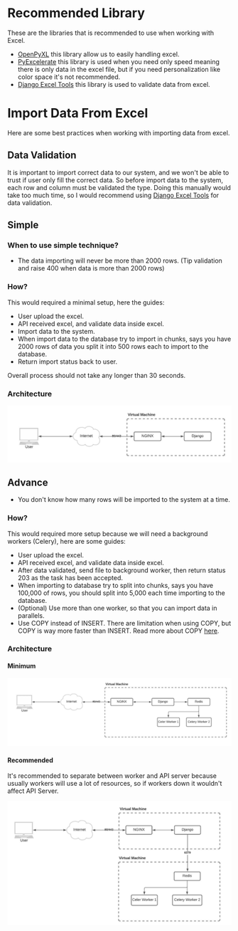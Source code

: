 # Recommended Library

These are the libraries that is recommended to use when working with Excel.

- [OpenPyXL](https://openpyxl.readthedocs.io/en/stable/) this library allow us to
easily handling excel.
- [PyExcelerate](https://github.com/kz26/PyExcelerate) this library is used when
you need only speed meaning there is only data in the excel file, but if you need
personalization like color space it's not recommended.
- [Django Excel Tools](https://github.com/NorakGithub/django-excel-tools) this library
is used to validate data from excel.

# Import Data From Excel

Here are some best practices when working with importing data from excel.

## Data Validation

It is important to import correct data to our system, and we won't be able to
trust if user only fill the correct data. So before import data to the system,
each row and column must be validated the type. Doing this manually would take
too much time, so I would recommend using [Django Excel Tools](https://github.com/NorakGithub/django-excel-tools) for data validation.

## Simple

### When to use simple technique?

- The data importing will never be more than 2000 rows. (Tip validation and raise
400 when data is more than 2000 rows)

### How?

This would required a minimal setup, here the guides:

- User upload the excel.
- API received excel, and validate data inside excel.
- Import data to the system.
- When import data to the database try to import in chunks, says you have 2000
rows of data you split it into 500 rows each to import to the database.
- Return import status back to user.

Overall process should not take any longer than 30 seconds.

### Architecture

![Simple Architecture](img/simple-architecture.jpeg)

## Advance

- You don't know how many rows will be imported to the system at a time.

### How?

This would required more setup because we will need a background workers (Celery),
here are some guides:

- User upload the excel.
- API received excel, and validate data inside excel.
- After data validated, send file to background worker, then return status 203 as
the task has been accepted.
- When importing to database try to split into chunks, says you have 100,000 of
rows, you should split into 5,000 each time importing to the database.
- (Optional) Use more than one worker, so that you can import data in parallels.
- Use COPY instead of INSERT. There are limitation when using COPY, but COPY is
way more faster than INSERT. Read more about COPY [here](https://www.postgresql.org/docs/9.2/sql-copy.html).

### Architecture

#### Minimum

![Advance Architecture](img/advance-minimum-architecture.png)

#### Recommended

It's recommended to separate between worker and API server because usually workers
will use a lot of resources, so if workers down it wouldn't affect API Server.

![Advance Architecture](img/advance-recommended-architecture.png)
